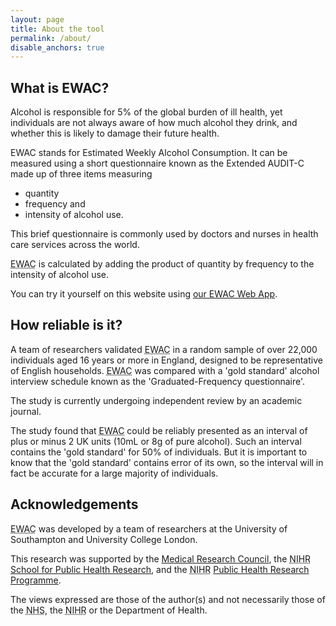 ```yaml
---
layout: page
title: About the tool
permalink: /about/
disable_anchors: true
---
```


## What is EWAC?

Alcohol is responsible for 5% of the global burden of ill health, 
yet individuals are not always aware of how much alcohol they drink, and 
whether this is likely to damage their future health.

EWAC stands for Estimated Weekly Alcohol Consumption. It can be measured
using a short questionnaire known as the Extended AUDIT-C made up of three 
items measuring

* quantity
* frequency and
* intensity of alcohol use.

This brief questionnaire is commonly used by doctors and nurses in health care services across the world.

<abbr title="Estimated Weekly Alcohol Consumption">EWAC</abbr> is calculated by adding the product of quantity by frequency to the intensity of alcohol use.

You can try it yourself on this website using [our EWAC Web App](/questionnaire).

## How reliable is it?

A team of researchers validated <abbr title="Estimated Weekly Alcohol Consumption">EWAC</abbr> in a random sample of over 22,000 individuals aged 
16 years or more in England, designed to be representative of English households. 
<abbr title="Estimated Weekly Alcohol Consumption">EWAC</abbr> was compared with a 'gold standard' alcohol interview schedule known as the 
'Graduated-Frequency questionnaire'.
 
The study is currently undergoing independent review by an academic journal.

The study found that <abbr title="Estimated Weekly Alcohol Consumption">EWAC</abbr> 
could be reliably presented as an interval of plus or minus 2 UK units (10mL or 8g of pure alcohol). 
Such an interval contains the 'gold standard' for 50% of individuals. But it is important to know 
 that the 'gold standard' contains error of its own, so the interval will in fact be accurate for a large majority 
 of individuals.

  
## Acknowledgements

<abbr title="Estimated Weekly Alcohol Consumption">EWAC</abbr> was developed by a team of researchers at the University of Southampton and University College London.

This research was supported by the 
[Medical Research Council](https://gtr.ukri.org/projects?ref=MR%2FP016960%2F1),
 the <abbr title="National Institute for Health Research">NIHR</abbr> 
 [School for Public Health Research](https://sphr.nihr.ac.uk/), and the
 <abbr title="National Institute for Health Research">NIHR</abbr> 
 [Public Health Research Programme](https://www.fundingawards.nihr.ac.uk/award/15/63/01). 
   
The views expressed are those of the author(s) and not necessarily those of the 
<abbr title="National Health Service">NHS</abbr>,
the <abbr title="National Institute for Health Research">NIHR</abbr> or the Department of Health.